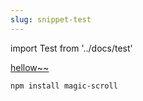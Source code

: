 ```yaml
---
slug: snippet-test
---
```


import Test from '../docs/test'

<div>

[hellow~~](11)

```bash
npm install magic-scroll
```

<Test />

</div>
